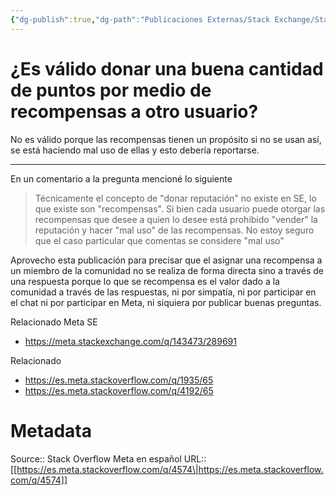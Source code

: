 ```yaml
---
{"dg-publish":true,"dg-path":"Publicaciones Externas/Stack Exchange/Stack Overflow en español/Stack Overflow en español Meta/es.meta.stackoverflow.com-4574.md","permalink":"/publicaciones-externas/stack-exchange/stack-overflow-en-espanol/stack-overflow-en-espanol-meta/es-meta-stackoverflow-com-4574/","title":"¿Es válido donar una buena cantidad de puntos por medio de recompensas a otro usuario?","hide":true,"noteIcon":"default","created":"2024-04-03T12:49:10.681-06:00","updated":"2024-04-05T16:44:04.437-06:00"}
---
```


# ¿Es válido donar una buena cantidad de puntos por medio de recompensas a otro usuario?

No es válido porque las recompensas tienen un propósito si no se usan así, se está haciendo mal uso de ellas y esto debería reportarse.

<hr>
En un comentario a la  pregunta mencioné lo siguiente

> Técnicamente el concepto de "donar reputación" no existe en SE, lo que existe son "recompensas". Si bien cada usuario puede otorgar las recompensas que desee a quien lo desee está prohibido "vender" la reputación y hacer "mal uso" de las recompensas. No estoy seguro que el caso particular que comentas se considere "mal uso"

Aprovecho esta publicación para precisar que el asignar una recompensa a un miembro de la comunidad no se realiza de forma directa sino a través de una respuesta porque lo que se recompensa es el valor dado a la comunidad a través de las respuestas, ni por simpatía, ni por participar en el chat ni por participar en Meta, ni siquiera por publicar buenas preguntas.

Relacionado Meta SE

- https://meta.stackexchange.com/q/143473/289691

Relacionado

- https://es.meta.stackoverflow.com/q/1935/65
- https://es.meta.stackoverflow.com/q/4192/65

# Metadata
Source:: Stack Overflow Meta en español
URL:: [[https://es.meta.stackoverflow.com/q/4574\|https://es.meta.stackoverflow.com/q/4574]]

